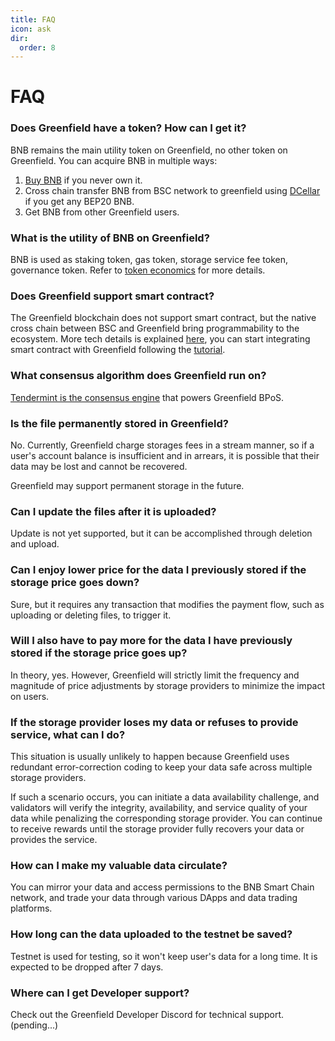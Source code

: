 ```yaml
---
title: FAQ
icon: ask
dir:
  order: 8
---
```


# FAQ

### Does Greenfield have a token? How can I get it?
BNB remains the main utility token on Greenfield, no other token on Greenfield.
You can acquire BNB in multiple ways:
1. [Buy BNB](https://www.binance.com/en/how-to-buy/bnb) if you never own it.
2. Cross chain transfer BNB from BSC network to greenfield using [DCellar](https://pending_domain_name) if you get any BEP20 BNB.
3. Get BNB from other Greenfield users.

### What is the utility of BNB on Greenfield?
BNB is used as staking token, gas token, storage service fee token, governance token. Refer to [token economics](../guide/introduction/token-economics.md)
for more details.

### Does Greenfield support smart contract? 
The Greenfield blockchain does not support smart contract, but the native cross chain between BSC and Greenfield bring
programmability to the ecosystem. More tech details is explained [here](../guide/concept/programmability.md), you can start integrating
smart contract with Greenfield following the [tutorial](../guide/dapp/quick-start.md).

### What consensus algorithm does Greenfield run on?
[Tendermint is the consensus engine](https://blog.cosmos.network/tendermint-explained-bringing-bft-based-pos-to-the-public-blockchain-domain-f22e274a0fdb) that powers Greenfield BPoS.


### Is the file permanently stored in Greenfield?
No. Currently, Greenfield charge storages fees in a stream manner, so if a user's account balance is insufficient and in arrears, 
it is possible that their data may be lost and cannot be recovered.

Greenfield may support permanent storage in the future.

### Can I update the files after it is uploaded?
Update is not yet supported, but it can be accomplished through deletion and upload.

### Can I enjoy lower price for the data I previously stored if the storage price goes down?
Sure, but it requires any transaction that modifies the payment flow, such as uploading or deleting files, to trigger it.

### Will I also have to pay more for the data I have previously stored if the storage price goes up?
In theory, yes. However, Greenfield will strictly limit the frequency and magnitude of price adjustments by storage providers to minimize the impact on users.


### If the storage provider loses my data or refuses to provide service, what can I do?
This situation is usually unlikely to happen because Greenfield uses redundant error-correction coding to keep 
your data safe across multiple storage providers.

If such a scenario occurs, you can initiate a data availability challenge, and validators will verify the integrity, 
availability, and service quality of your data while penalizing the corresponding storage provider. 
You can continue to receive rewards until the storage provider fully recovers your data or provides the service.

### How can I make my valuable data circulate?
You can mirror your data and access permissions to the BNB Smart Chain network, 
and trade your data through various DApps and data trading platforms.

### How long can the data uploaded to the testnet be saved?
Testnet is used for testing, so it won't keep user's data for a long time. It is expected to be dropped after 7 days.

### Where can I get Developer support?
Check out the Greenfield Developer Discord for technical support. (pending...)
